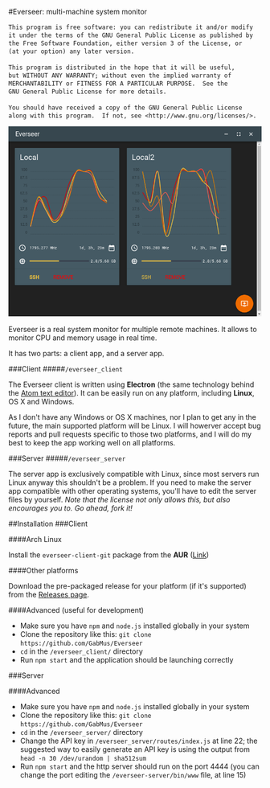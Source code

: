 #Everseer: multi-machine system monitor

	This program is free software: you can redistribute it and/or modify
	it under the terms of the GNU General Public License as published by
	the Free Software Foundation, either version 3 of the License, or
	(at your option) any later version.

	This program is distributed in the hope that it will be useful,
	but WITHOUT ANY WARRANTY; without even the implied warranty of
	MERCHANTABILITY or FITNESS FOR A PARTICULAR PURPOSE.  See the
	GNU General Public License for more details.

	You should have received a copy of the GNU General Public License
	along with this program.  If not, see <http://www.gnu.org/licenses/>.

![screenshot](screenshot.png)

Everseer is a real system monitor for multiple remote machines. It allows to monitor CPU and memory usage in real time.

It has two parts: a client app, and a server app.

###Client
#####`/everseer_client`

The Everseer client is written using **Electron** (the same technology behind the [Atom text editor](https://atom.io/)). It can be easily run on any platform, including **Linux**, OS X and Windows.

As I don't have any Windows or OS X machines, nor I plan to get any in the future, the main supported platform will be Linux. I will howerver accept bug reports and pull requests specific to those two platforms, and I will do my best to keep the app working well on all platforms.

###Server
#####`/everseer_server`

The server app is exclusively compatible with Linux, since most servers run Linux anyway this shouldn't be a problem. If you need to make the server app compatible with other operating systems, you'll have to edit the server files by yourself.
*Note that the license not only allows this, but also encourages you to. Go ahead, fork it!*

##Installation
###Client

####Arch Linux

Install the `everseer-client-git` package from the **AUR** ([Link](https://aur.archlinux.org/packages/everseer-client-git))

####Other platforms

Download the pre-packaged release for your platform (if it's supported) from the [Releases page](https://github.com/GabMus/Everseer/releases).

####Advanced (useful for development)

- Make sure you have `npm` and `node.js` installed globally in your system
- Clone the repository like this: `git clone https://github.com/GabMus/Everseer`
- `cd` in the `/everseer_client/` directory
- Run `npm start` and the application should be launching correctly

###Server

####Advanced

- Make sure you have `npm` and `node.js` installed globally in your system
- Clone the repository like this: `git clone https://github.com/GabMus/Everseer`
- `cd` in the `/everseer_server/` directory
- Change the API key in `/everseer_server/routes/index.js` at line 22; the suggested way to easily generate an API key is using the output from `head -n 30 /dev/urandom | sha512sum`
- Run `npm start` and the http server should run on the port 4444 (you can change the port editing the `/everseer-server/bin/www` file, at line 15)